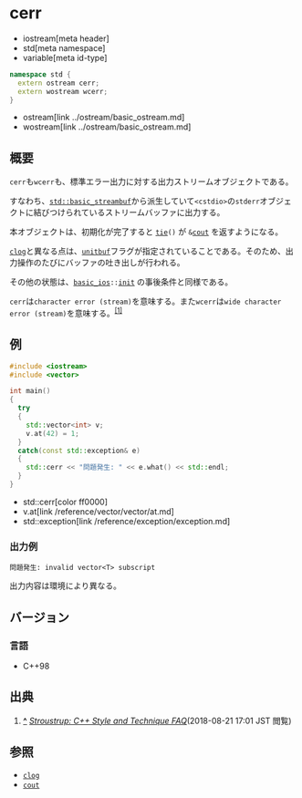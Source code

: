 # cerr
* iostream[meta header]
* std[meta namespace]
* variable[meta id-type]

```cpp
namespace std {
  extern ostream cerr;
  extern wostream wcerr;
}
```
* ostream[link ../ostream/basic_ostream.md]
* wostream[link ../ostream/basic_ostream.md]

## 概要
`cerr`も`wcerr`も、標準エラー出力に対する出力ストリームオブジェクトである。

すなわち、[`std::basic_streambuf`](../streambuf/basic_streambuf.md)から派生していて`<cstdio>`の`stderr`オブジェクトに結びつけられているストリームバッファに出力する。

本オブジェクトは、初期化が完了すると [`tie`](../ios/basic_ios/tie.md)`()` が `&`[`cout`](cout.md) を返すようになる。

[`clog`](clog.md)と異なる点は、[`unitbuf`](/reference/ios/unitbuf.md)フラグが指定されていることである。そのため、出力操作のたびにバッファの吐き出しが行われる。

その他の状態は、[`basic_ios`](../ios/basic_ios.md)`::`[`init`](../ios/basic_ios/init.md) の事後条件と同様である。

`cerr`は`character error (stream)`を意味する。また`wcerr`は`wide character error (stream)`を意味する。<sup><a id="cite_ref-1" href="#cite-1">[1]</a></sup>

## 例
```cpp example
#include <iostream>
#include <vector>

int main()
{
  try
  {
    std::vector<int> v;
    v.at(42) = 1;
  }
  catch(const std::exception& e)
  {
    std::cerr << "問題発生: " << e.what() << std::endl;
  }
}
```
* std::cerr[color ff0000]
* v.at[link /reference/vector/vector/at.md]
* std::exception[link /reference/exception/exception.md]

### 出力例
```
問題発生: invalid vector<T> subscript
```

出力内容は環境により異なる。

## バージョン
### 言語
- C++98

## 出典

1. **<a id="cite-1" href="#cite_ref-1">^</a>** <cite>[Stroustrup: C++ Style and Technique FAQ](http://www.stroustrup.com/bs_faq2.html#cout)</cite>(2018-08-21 17:01 JST 閲覧)

## 参照
- [`clog`](clog.md)
- [`cout`](cout.md)
